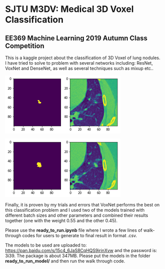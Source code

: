 # **SJTU M3DV: Medical 3D Voxel Classification**

## EE369 Machine Learning 2019 Autumn Class Competition

This is a kaggle project about the classification of 3D Voxel of lung nodules. I have tried to solve to problem with several networks including: ResNet, VoxNet and DenseNet, as well as several techniques such as mixup etc..

![IMG_0561](picofvoxel/IMG_0561.PNG)

![IMG_0562](picofvoxel/IMG_0562.PNG)



Finally, it is proven by my trials and errors that VoxNet performs the best on this classification problem and I used two of the models trained with different batch sizes and other parameters and combined their results together (one with the weight 0.55 and the other 0.45).

Please use the **ready_to_run.ipynb** file where I wrote a few lines of walk-through codes for users to generate to final result in format .csv.

The models to be used are uploaded to: https://pan.baidu.com/s/15c4_6JaS8CqHQS9irinXvw and the password is: 3i39. The package is about 347MB. Please put the models in the folder **ready_to_run_model/** and then run the walk through code.
